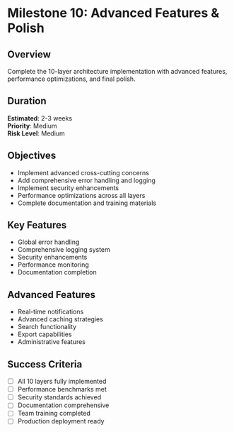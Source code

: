 # Milestone 10: Advanced Features & Polish

## Overview
Complete the 10-layer architecture implementation with advanced features, performance optimizations, and final polish.

## Duration
**Estimated**: 2-3 weeks  
**Priority**: Medium  
**Risk Level**: Medium  

## Objectives
- Implement advanced cross-cutting concerns
- Add comprehensive error handling and logging
- Implement security enhancements
- Performance optimizations across all layers
- Complete documentation and training materials

## Key Features
- Global error handling
- Comprehensive logging system
- Security enhancements
- Performance monitoring
- Documentation completion

## Advanced Features
- Real-time notifications
- Advanced caching strategies
- Search functionality
- Export capabilities
- Administrative features

## Success Criteria
- [ ] All 10 layers fully implemented
- [ ] Performance benchmarks met
- [ ] Security standards achieved
- [ ] Documentation comprehensive
- [ ] Team training completed
- [ ] Production deployment ready
